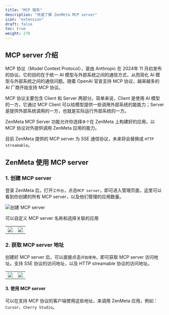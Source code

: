 ```yaml
---
title: "MCP 服务"
description: "快速了解 ZenMeta MCP server"
icon: "extension"
draft: false
toc: true
weight: 270
---
```


## MCP server 介绍

MCP 协议（Model Context Protocol），是由 Anthropic 在 2024年 11 月初发布的协议。它的目的在于统一 AI 模型与外部系统之间的通信方式，从而简化 AI 模型与外部系统之间的通信问题。随着 OpenAI 官宣支持 MCP 协议，越来越多的 AI 厂商开始支持 MCP 协议。

MCP 协议主要包含 Client 和 Server 两部分。简单来说，Client 是使用 AI 模型的一方，它通过 MCP Client 可以给模型提供一些调用外部系统的能能力；Server 是提供外部系统调用的一方，也就是实际运行外部系统的一方。

ZenMeta MCP Server 功能允许你选择`多个`在 ZenMeta 上构建好的应用，以 MCP 协议对外提供调用 ZenMeta 应用的能力。

目前 ZenMeta 提供的 MCP server 为 SSE 通信协议，未来将会替换成 `HTTP streamable`。

## ZenMeta 使用 MCP server

### 1. 创建 MCP server

登录 ZenMeta 后，打开`工作台`，点击`MCP server`，即可进入管理页面，这里可以看到你创建的所有 MCP server，以及他们管理的应用数量。

![创建 MCP server](/imgs/mcp_server1.png)

可以自定义 MCP server 名称和选择关联的应用

| | |
|---|---|
| ![](/imgs/mcp_server2.png) | ![](/imgs/mcp_server3.png) |

### 2. 获取 MCP server 地址

创建好 MCP server 后，可以直接点击`开始使用`，即可获取 MCP server 访问地址。支持 SSE 协议的访问地址，以及 HTTP streamable 协议的访问地址。

| | |
|---|---|
| ![](/imgs/mcp_server4.png) | ![](/imgs/mcp_server5.png) |

#### 3. 使用 MCP server

可以在支持 MCP 协议的客户端使用这些地址，来调用 ZenMeta 应用，例如：`Cursor`、`Cherry Studio`。

